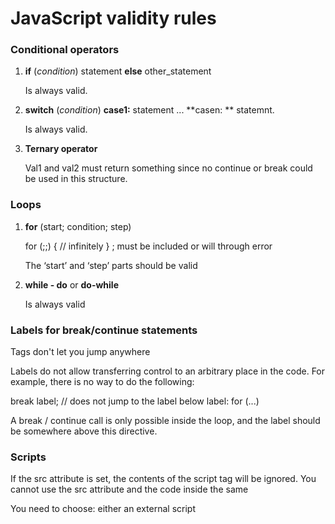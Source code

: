 # JavaScript validity rules

### Conditional operators

1. **if** (*condition*) statement **else** other_statement

   Is always valid. 

2. **switch** (*condition*) **case1:** statement ... **casen: ** statemnt.

   Is always valid.

3. **Ternary operator**

   Val1 and val2 must return something since no continue or break could be used in this structure.

### Loops

1. **for** (start; condition; step) 

	for (;;) {
      // infinitely
   }
   ; must be included or will through error

   The ‘start’ and ‘step’ parts should be valid

2. **while - do** or **do-while**
   
   Is always valid

### Labels for break/continue statements

   Tags don't let you jump anywhere
   
   Labels do not allow transferring control to an arbitrary place in the code.
   For example, there is no way to do the following:

   break label; // does not jump to the label below
   label: for (...)
   
   A break / continue call is only possible inside the loop, and the label should be somewhere above this directive.
   
### Scripts

   If the src attribute is set, the contents of the script tag will be ignored. You cannot use the src attribute and the code inside the same <script> tag. The following example does not work:
   
   <script src="file.js">
      alert(1); // содержимое игнорируется, так как есть атрибут src
   </script>
   
   You need to choose: either an external script <script src = "...">, or regular code inside the <script> tag.

### Comments

   Nested comments are not supported
   
### Variables

1. Variables names
   
   The variable name must contain only letters, numbers, or the characters $ and _.
   
   The first character must not be a number.
   
   There is a list of reserved words that cannot be used as variable names because they are used by the language itself.
   
   If we do not include “use strict” we can define the variable just assigning the value to it. Else we had to define it using ‘let’.
